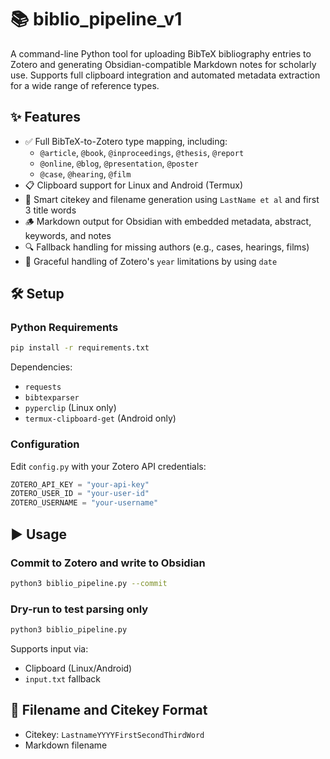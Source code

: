 # 📚 biblio_pipeline_v1

A command-line Python tool for uploading BibTeX bibliography entries to Zotero and generating Obsidian-compatible Markdown notes for scholarly use. Supports full clipboard integration and automated metadata extraction for a wide range of reference types.

## ✨ Features

- ✅ Full BibTeX-to-Zotero type mapping, including:
  - `@article`, `@book`, `@inproceedings`, `@thesis`, `@report`
  - `@online`, `@blog`, `@presentation`, `@poster`
  - `@case`, `@hearing`, `@film`
- 📋 Clipboard support for Linux and Android (Termux)
- 🧠 Smart citekey and filename generation using `LastName et al` and first 3 title words
- 🪵 Markdown output for Obsidian with embedded metadata, abstract, keywords, and notes
- 🔍 Fallback handling for missing authors (e.g., cases, hearings, films)
- 📅 Graceful handling of Zotero's `year` limitations by using `date`

## 🛠 Setup

### Python Requirements
```bash
pip install -r requirements.txt
```
Dependencies:
- `requests`
- `bibtexparser`
- `pyperclip` (Linux only)
- `termux-clipboard-get` (Android only)

### Configuration
Edit `config.py` with your Zotero API credentials:
```python
ZOTERO_API_KEY = "your-api-key"
ZOTERO_USER_ID = "your-user-id"
ZOTERO_USERNAME = "your-username"
```

## ▶ Usage

### Commit to Zotero and write to Obsidian
```bash
python3 biblio_pipeline.py --commit
```

### Dry-run to test parsing only
```bash
python3 biblio_pipeline.py
```

Supports input via:
- Clipboard (Linux/Android)
- `input.txt` fallback

## 🔁 Filename and Citekey Format

- Citekey: `LastnameYYYYFirstSecondThirdWord`
- Markdown filename

